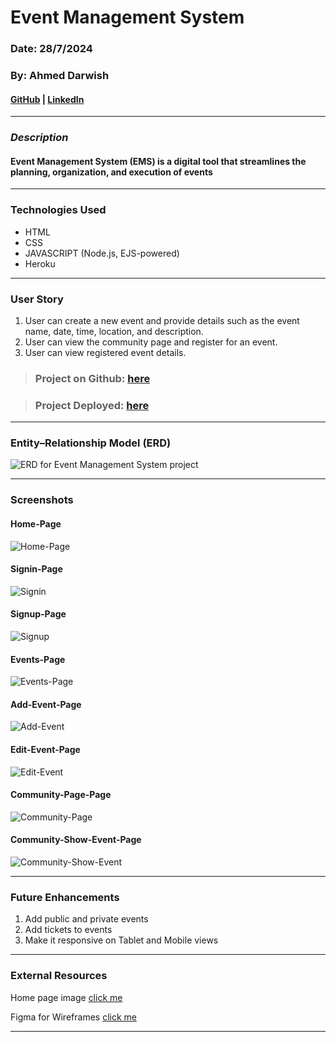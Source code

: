 # Event Management System

### Date: 28/7/2024

### By: Ahmed Darwish

#### [GitHub](https://github.com/AhmedAslw) | [LinkedIn](https://www.linkedin.com/in/ahmed-darwish-056b3a235/)

---

### **_Description_**

#### Event Management System (EMS) is a digital tool that streamlines the planning, organization, and execution of events

---

### Technologies Used

- HTML
- CSS
- JAVASCRIPT (Node.js, EJS-powered)
- Heroku

---

### User Story

1. User can create a new event and provide details such as the event name, date, time, location, and description.
2. User can view the community page and register for an event.
3. User can view registered event details.

> ### Project on Github: [here](https://github.com/AhmedAshlw/Event-Management-System/tree/main)

> ### Project Deployed: [here](https://event-management-system-ashlw-87142d6f2532.herokuapp.com/)

---

### Entity–Relationship Model (ERD)

![ERD for Event Management System project](./images/ERD.PNG)

---

### Screenshots

#### Home-Page

![Home-Page](./images/Home-Page.png)

#### Signin-Page

![Signin](./images/Signin.png)

#### Signup-Page

![Signup](./images/Signup.png)

#### Events-Page

![Events-Page](./images/Events-Page.png)

#### Add-Event-Page

![Add-Event](./images/Add-Event.png)

#### Edit-Event-Page

![Edit-Event](./images/Edit-Event.png)

#### Community-Page-Page

![Community-Page](./images/Community-Page.png)

#### Community-Show-Event-Page

![Community-Show-Event](./images/Community-Show-Event.png)

---

### Future Enhancements

1. Add public and private events
2. Add tickets to events
3. Make it responsive on Tablet and Mobile views

---

### External Resources

Home page image [click me](https://stock.adobe.com/search?k=calendar+cartoon)

Figma for Wireframes [click me](https://www.figma.com/design/VwstBzU06WNahzim77dsWw/Event-Management-System-Wireframes?node-id=0-1&t=6IPHBtMzkPD4bWEr-1)

---
